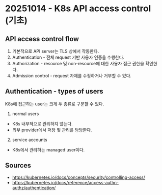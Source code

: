 # 20251014 - K8s API access control (기초)

## API access control flow

1. 기본적으로 API server는 TLS 상에서 작동한다.
2. Authentication - 전체 request 기반 사용자 인증을 수행한다.
3. Authorization - resource 및 non-resource에 대한 사용자 접근 권한을 확인한다.
4. Admission control - request 자체를 수정하거나 거부할 수 있다.

## Authentication - types of users

K8s에 접근하는 user는 크게 두 종류로 구분할 수 있다.

1. normal users
  - K8s 내부적으로 관리하지 않는다.
  - 외부 provider에서 저장 및 관리를 담당한다.

2. service accounts
  - K8s에서 관리하는 managed user이다.

## Sources

- <https://kubernetes.io/docs/concepts/security/controlling-access/>
- <https://kubernetes.io/docs/reference/access-authn-authz/authentication/>
